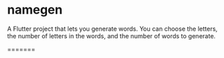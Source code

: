 # namegen

A Flutter project that lets you generate words. You can choose the letters, the number of letters in the words, and the number of words to generate.

=======
